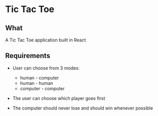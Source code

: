 # Tic Tac Toe

## What

A Tic Tac Toe application built in React

## Requirements

- User can choose from 3 modes:
  - human - computer
  - human - human
  - computer - computer

- The user can choose which player goes first

- The computer should never lose and should win whenever possible

